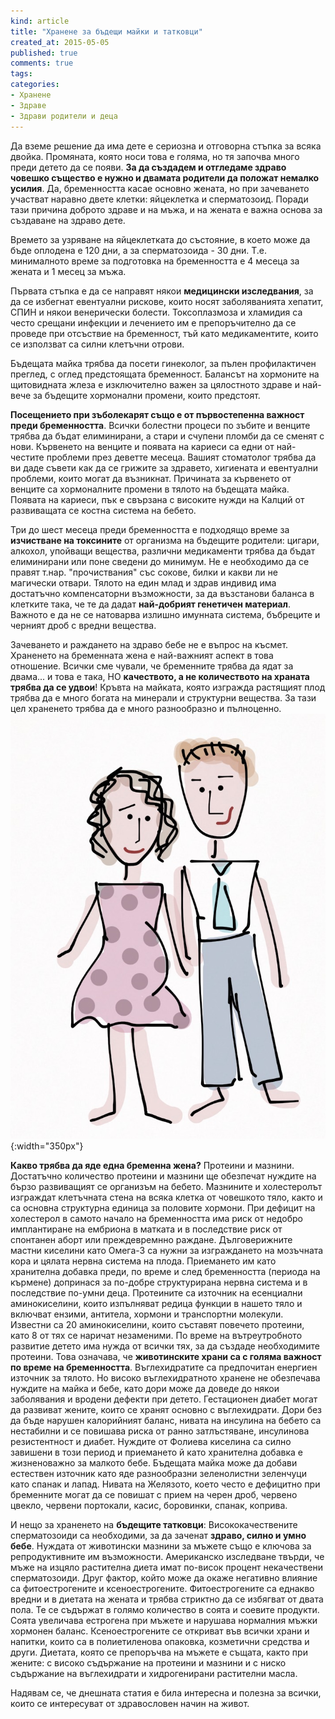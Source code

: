 ```yaml
---
kind: article
title: "Хранене за бъдещи майки и татковци"
created_at: 2015-05-05
published: true
comments: true
tags:
categories:
- Хранене
- Здраве
- Здрави родители и деца
--- 
```

Да вземе решение да има дете е сериозна и отговорна стъпка за всяка двойка. Промяната, която носи това е голяма, но тя започва много преди детето да се появи. **За да създадем и отгледаме здраво човешко същество е нужно и двамата родители да положат немалко усилия**. 
Да, бременността касае основно жената, но при зачеването участват наравно двете клетки: яйцеклетка и сперматозоид. Поради тази причина доброто здраве и на мъжа, и на жената е важна основа за създаване на здраво дете.

Времето за узряване на яйцеклетката до състояние, в което може да бъде оплодена е 120 дни, а за сперматозоида - 30 дни. Т.е. минималното време за подготовка на бременността е 4 месеца за жената и 1 месец за мъжа.

Първата стъпка е да се направят някои **медицински изследвания**, за да се избегнат евентуални рискове, които носят заболяванията хепатит, СПИН и някои венерически болести. Токсоплазмоза и хламидия са често срещани инфекции и лечението им е препоръчително да се проведе при отсъствие на бременност, тъй като медикаментите, които се използват са силни клетъчни отрови.

Бъдещата майка трябва да посети гинеколог, за пълен профилактичен преглед, с оглед предстоящата бременност. Балансът на хормоните на щитовидната жлеза е изключително важен за цялостното здраве и най-вече за бъдещите хормонални промени, които предстоят.

**Посещението при зъболекарят също е от първостепенна важност преди бременността**. Всички болестни процеси  по зъбите и венците трябва да бъдат елиминирани, а стари и счупени пломби да се сменят с нови. Кървенето на венците и появата на кариеси са едни от най-честите проблеми през деветте месеца. Вашият стоматолог трябва да ви даде съвети как да се грижите за здравето, хигиената и евентуални проблеми, които могат да възникнат. Причината за кървенето от венците са хормоналните промени в тялото на бъдещата майка. Появата на кариеси, пък е свързана с високите нужди на Калций от развиващата се костна система на бебето.

Три до шест месеца преди бременността е подходящо време за **изчистване на токсините** от организма на бъдещите родители: цигари, алкохол, упойващи вещества, различни медикаменти трябва да бъдат елиминирани или поне сведени до минимум. Не е необходимо да се правят т.нар. "прочиствания" със сокове, билки и какви ли не магически отвари. Тялото на един млад и здрав индивид има достатъчно компенсаторни възможности, за да възстанови баланса в клетките така, че те да дадат **най-добрият генетичен материал**. Важното е да не се натоварва излишно имунната система, бъбреците и черният дроб с вредни вещества.

Зачеването и раждането на здраво бебе не е въпрос на късмет. Храненето на бременната жена е най-важният аспект в това отношение. Всички сме чували, че бременните трябва да ядат за двама... и това е така, НО **качеството, а не количеството на храната трябва да се удвои**! Кръвта на майката, която изгражда растящият плод трябва да е много богата на минерали и структурни вещества. За тази цел храненето трябва да е много разнообразно и пълноценно.
![Бременност](/images/posts/Preg.jpg){:width="350px"}<br />

**Какво трябва да яде една бременна жена?**
Протеини и мазнини. Достатъчно количество протеини и мазнини ще обезпечат нуждите на бързо развиващият се организъм на бебето. Мазнините и холестеролът изграждат клетъчната стена на всяка клетка от човешкото тяло, както и са основна структурна единица за половите хормони. При дефицит на холестерол в самото начало на бременността има риск от недобро имплантиране на ембриона в матката и в последствие риск от спонтанен аборт или преждевремнно раждане. 
Дълговерижните мастни киселини като Омега-3 са нужни за изграждането на мозъчната кора и цялата нервна система на плода. Приемането им като хранителна добавка преди, по време и след бременността (периода на кърмене) допринася за по-добре структурирана нервна система и в последствие по-умни деца.
Протеините са източник на есенциални аминокиселини, които изпълняват редица функции в нашето тяло и включват ензими, антитела, хормони и транспортни молекули. Известни са 20 аминокиселини, които съставят повечето протеини, като 8 от тях се наричат незаменими. По време на вътреутробното развитие детето има нужда от всички тях, за да създаде необходимите протеини. Това означава, че **животинските храни са с голяма важност по време на бременността**. Въглехидратите са предпочитан енергиен източник за тялото. Но високо въглехидратното хранене не обезпечава нуждите на майка и бебе, като дори може да доведе до някои заболявания и вродени дефекти при детето. Гестационен диабет могат да развиват жените, които се хранят основно с въглехидрати. Дори без да бъде нарушен калорийният баланс, нивата на инсулина на бебето са нестабилни и се повишава риска от ранно затлъстяване, инсулинова резистентност и диабет. Нуждите от Фолиева киселина са силно завишени в този период и приемането й като хранителна добавка е жизненоважно за малкото бебе. Бъдещата майка може да добави естествен източник като яде разнообразни зеленолистни зеленчуци като спанак и лапад. Нивата на Желязото, което често е дефицитно при бременните могат да се повишат с прием на черен дроб, червено цвекло, червени портокали, касис, боровинки, спанак, коприва.

И нещо за храненето на **бъдещите татковци**:
Висококачествените сперматозоиди са необходими, за да заченат **здраво, силно и умно бебе**. Нуждата от животински мазнини за мъжете също е ключова за репродуктивните им възможности. Американско изследване твърди, че мъже на изцяло растителна диета имат по-висок процент некачествени сперматозоиди. Друг фактор, който може да окаже негативно влияние са фитоестрогените и ксеноестрогените. Фитоестрогените са еднакво вредни и в диетата на жената и трябва стриктно да се избягват от двата пола. Те се съдържат в голямо количество в соята и соевите продукти. Соята увеличава естрогена при мъжете и нарушава нормалния мъжки хормонен баланс. Ксеноестрогените се откриват във всички храни и напитки, които са в полиетиленова опаковка, козметични средства и други.
Диетата, която се препоръчва на мъжете е същата, както при жените: с високо съдържание на протеини и мазнини и с ниско съдържание на въглехидрати и хидрогенирани растителни масла.

Надявам се, че днешната статия е била интересна и полезна за всички, които се интересуват от здравословен начин на живот.












